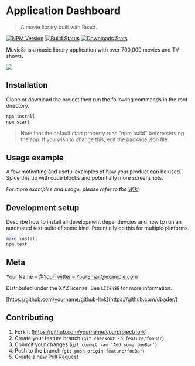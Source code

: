 # Application Dashboard
> A movie library built with React.

[![NPM Version][npm-image]][npm-url]
[![Build Status][travis-image]][travis-url]
[![Downloads Stats][npm-downloads]][npm-url]

Movie8r is a music library application with over 700,000 movies and TV shows.

![](header.png)

## Installation

Clone or download the project then run the following commands in the root directory.

```sh
npm install
npm start
```
> Note that the default start property runs "npm build" before serving the app. If you wish to change this, edit the package.json file.

## Usage example

A few motivating and useful examples of how your product can be used. Spice this up with code blocks and potentially more screenshots.

_For more examples and usage, please refer to the [Wiki][wiki]._

## Development setup

Describe how to install all development dependencies and how to run an automated test-suite of some kind. Potentially do this for multiple platforms.

```sh
make install
npm test
```

## Meta

Your Name – [@YourTwitter](https://twitter.com/dbader_org) – YourEmail@example.com

Distributed under the XYZ license. See ``LICENSE`` for more information.

[https://github.com/yourname/github-link](https://github.com/dbader/)

## Contributing

1. Fork it (<https://github.com/yourname/yourproject/fork>)
2. Create your feature branch (`git checkout -b feature/fooBar`)
3. Commit your changes (`git commit -am 'Add some fooBar'`)
4. Push to the branch (`git push origin feature/fooBar`)
5. Create a new Pull Request

<!-- Markdown link & img dfn's -->
[npm-image]: https://img.shields.io/npm/v/datadog-metrics.svg?style=flat-square
[npm-url]: https://npmjs.org/package/datadog-metrics
[npm-downloads]: https://img.shields.io/npm/dm/datadog-metrics.svg?style=flat-square
[travis-image]: https://img.shields.io/travis/koressel/node-datadog-metrics/master.svg?style=flat-square
[travis-url]: https://travis-ci.org/koressel/node-datadog-metrics
[wiki]: https://github.com/yourname/yourproject/wiki
